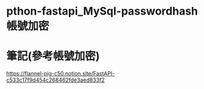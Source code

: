 # pthon-fastapi_MySql-passwordhash帳號加密

# 筆記(參考帳號加密)
https://flannel-pig-c50.notion.site/FastAPI-c533c17f9d454c268462fde3aed833f2
